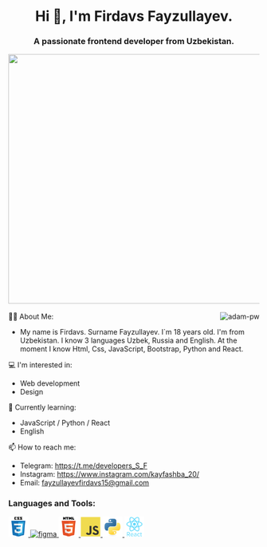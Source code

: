 <h1 align="center">Hi 👋, I'm Firdavs Fayzullayev.</h1>
<h3 align="center">A passionate frontend developer from Uzbekistan.</h3>
<p><img src="https://i.pinimg.com/originals/5c/8f/08/5c8f08b5fe55e12baae6fc54e46c343a.gif" width="1100" height="500"/></p>
<p><img align="right" src="https://github.com/Adam-pw/Adam-pw/blob/main/animation_500_kxa883sd.gif" alt="adam-pw" /></p>

🙍‍♂️ About Me:
- My name is Firdavs. Surname Fayzullayev. I`m 18 years old. I'm from Uzbekistan. I know 3 languages Uzbek, Russia and English. At the moment I know Html, Css, JavaScript, Bootstrap, Python and React.

💻 I'm interested in:
- Web development
- Design

🚀 Currently learning:
- JavaScript / Python / React
- English

📫 How to reach me:
- Telegram: https://t.me/developers_S_F
- Instagram: https://www.instagram.com/kayfashba_20/
- Email: fayzullayevfirdavs15@gmail.com

<h3 align="left">Languages and Tools:</h3>
<p align="left"> <a href="https://www.w3schools.com/css/" target="_blank" rel="noreferrer"> <img src="https://raw.githubusercontent.com/devicons/devicon/master/icons/css3/css3-original-wordmark.svg" alt="css3" width="40" height="40"/> </a> <a href="https://www.figma.com/" target="_blank" rel="noreferrer"> <img src="https://www.vectorlogo.zone/logos/figma/figma-icon.svg" alt="figma" width="40" height="40"/> </a> <a href="https://www.w3.org/html/" target="_blank" rel="noreferrer"> <img src="https://raw.githubusercontent.com/devicons/devicon/master/icons/html5/html5-original-wordmark.svg" alt="html5" width="40" height="40"/> </a> <a href="https://developer.mozilla.org/en-US/docs/Web/JavaScript" target="_blank" rel="noreferrer"> <img src="https://raw.githubusercontent.com/devicons/devicon/master/icons/javascript/javascript-original.svg" alt="javascript" width="40" height="40"/> </a> <a href="https://www.python.org" target="_blank" rel="noreferrer"> <img src="https://raw.githubusercontent.com/devicons/devicon/master/icons/python/python-original.svg" alt="python" width="40" height="40"/> </a> <a href="https://reactjs.org/" target="_blank" rel="noreferrer"> <img src="https://raw.githubusercontent.com/devicons/devicon/master/icons/react/react-original-wordmark.svg" alt="react" width="40" height="40"/> </a></p>
